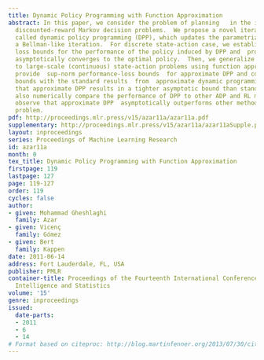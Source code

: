 ```yaml
---
title: Dynamic Policy Programming with Function Approximation
abstract: In this paper, we consider the problem of planning   in the infinite-horizon
  discounted-reward Markov decision problems.  We propose a novel iterative method,
  called dynamic policy programming (DPP), which updates the parametrized policy by
  a Bellman-like iteration.  For discrete state-action case, we establish  sup-norm
  loss bounds for the performance of the policy induced by DPP and  prove that it
  asymptotically converges to the optimal policy.  Then, we generalize our approach
  to large-scale (continuous) state-action problems using function approximation technique.   We
  provide  sup-norm performance-loss bounds  for approximate DPP and compare these
  bounds with the standard results  from  approximate dynamic programming (ADP) showing
  that approximate DPP results in a tighter asymptotic bound than standard ADP methods.  We
  also numerically compare the performance of DPP to other ADP and RL methods.  We
  observe that approximate DPP  asymptotically outperforms other methods on the mountain-car
  problem.
pdf: http://proceedings.mlr.press/v15/azar11a/azar11a.pdf
supplementary: http://proceedings.mlr.press/v15/azar11a/azar11aSupple.pdf
layout: inproceedings
series: Proceedings of Machine Learning Research
id: azar11a
month: 0
tex_title: Dynamic Policy Programming with Function Approximation
firstpage: 119
lastpage: 127
page: 119-127
order: 119
cycles: false
author:
- given: Mohammad Gheshlaghi
  family: Azar
- given: Vicenç
  family: Gómez
- given: Bert
  family: Kappen
date: 2011-06-14
address: Fort Lauderdale, FL, USA
publisher: PMLR
container-title: Proceedings of the Fourteenth International Conference on Artificial
  Intelligence and Statistics
volume: '15'
genre: inproceedings
issued:
  date-parts:
  - 2011
  - 6
  - 14
# Format based on citeproc: http://blog.martinfenner.org/2013/07/30/citeproc-yaml-for-bibliographies/
---
```

